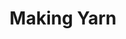 ---
# Feel free to add content and custom Front Matter to this file.
# To modify the layout, see https://jekyllrb.com/docs/themes/#overriding-theme-defaults

layout: kendra_project
title: Making Yarn
permalink: /making-yarn/
project_description_text_color: white
project_description_color: black
---